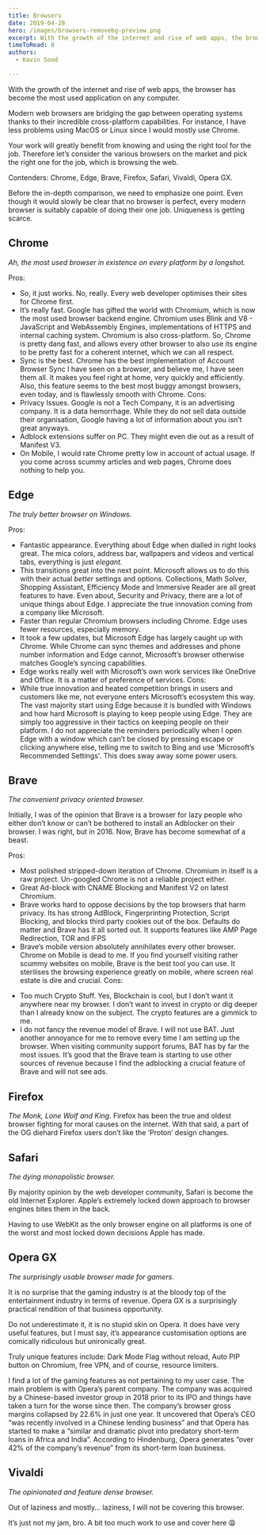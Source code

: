 ```yaml
---
title: Browsers
date: 2019-04-28
hero: /images/browsers-removebg-preview.png
excerpt: With the growth of the internet and rise of web apps, the browser has become the most used application on any computer. Modern web browsers are bridging the gap between operating systems thanks to their incredible cross-platform capabilities.
timeToRead: 8
authors:
  - Kavin Sood

---
```


With the growth of the internet and rise of web apps, the browser has become the most used application on any computer.

Modern web browsers are bridging the gap between operating systems thanks to their incredible cross-platform capabilities. For instance, I have less problems using MacOS or Linux since I would mostly use Chrome.

Your work will greatly benefit from knowing and using the right tool for the job. Therefore let’s consider the various browsers on the market and pick the right one for the job, which is browsing the web.

Contenders: Chrome, Edge, Brave, Firefox, Safari, Vivaldi, Opera GX.

Before the in-depth comparison, we need to emphasize one point. Even though it would slowly be clear that no browser is perfect, every modern browser is suitably capable of doing their one job. Uniqueness is getting scarce.

## Chrome
*Ah, the most used browser in existence on every platform by a longshot.*

Pros:
* So, it just works. No, really. Every web developer optimises their sites for Chrome first.
* It’s really fast. Google has gifted the world with Chromium, which is now the most used browser backend engine. Chromium uses Blink and V8 - JavaScript and WebAssembly Engines, implementations of HTTPS and internal caching system. Chromium is also cross-platform. So, Chrome is pretty dang fast, and allows every other browser to also use its engine to be pretty fast for a coherent internet, which we can all respect.
* Sync is the best. Chrome has the best implementation of Account Browser Sync I have seen on a browser, and believe me, I have seen them all. It makes you feel right at home, very quickly and efficiently. Also, this feature seems to the best most buggy amongst browsers, even today, and is flawlessly smooth with Chrome.
Cons:
* Privacy Issues. Google is not a Tech Company, it is an advertising company. It is a data hemorrhage. While they do not sell data outside their organisation, Google having a lot of information about you isn’t great anyways. 
* Adblock extensions suffer on PC. They might even die out as a result of Manifest V3.
* On Mobile, I would rate Chrome pretty low in account of actual usage. If you come across scummy articles and web pages, Chrome does nothing to help you.

## Edge
*The truly better browser on Windows.*

Pros:
* Fantastic appearance. Everything about Edge when dialled in right looks great. The mica colors, address bar, wallpapers and videos and vertical tabs, everything is just *elegant*.
* This transitions great into the next point. Microsoft allows us to do this with their actual *better* settings and options. Collections, Math Solver, Shopping Assistant, Efficiency Mode and Immersive Reader are all great features to have. Even about, Security and Privacy, there are a lot of unique things about Edge. I appreciate the true innovation coming from a company like Microsoft.
* Faster than regular Chromium browsers including Chrome. Edge uses fewer resources, especially memory.
* It took a few updates, but Microsoft Edge has largely caught up with Chrome. While Chrome can sync themes and addresses and phone number information and Edge cannot, Microsoft’s browser otherwise matches Google’s syncing capabilities.
* Edge works really well with Microsoft’s own work services like OneDrive and Office. It is a matter of preference of services.
Cons:
* While true innovation and heated competition brings in users and customers like me, not everyone enters Microsoft’s ecosystem this way. The vast majority start using Edge because it is bundled with Windows and how hard Microsoft is playing to keep people using Edge. They are simply too aggressive in their tactics on keeping people on their platform. I do not appreciate the reminders periodically when I open Edge with a window which can’t be closed by pressing escape or clicking anywhere else, telling me to switch to Bing and use 'Microsoft’s Recommended Settings'. This does sway away some power users.

## Brave
*The convenient privacy oriented browser.*

Initially, I was of the opinion that Brave is a browser for lazy people who either don’t know or can’t be bothered to install an Adblocker on their browser. I was right, but in 2016. Now, Brave has become somewhat of a beast. 

Pros:
* Most polished stripped-down iteration of Chrome. Chromium in itself is a raw project. Un-googled Chrome is not a reliable project either.
* Great Ad-block with CNAME Blocking and Manifest V2 on latest Chromium.
* Brave works hard to oppose decisions by the top browsers that harm privacy. Its has strong AdBlock, Fingerprinting Protection, Script Blocking, and blocks third party cookies out of the box. Defaults do matter and Brave has it all sorted out. It supports features like AMP Page Redirection, TOR and IFPS
* Brave’s mobile version absolutely annihilates every other browser. Chrome on Mobile is dead to me. If you find yourself visiting rather scummy websites on mobile, Brave is the best tool you can use. It sterilises the browsing experience greatly on mobile, where screen real estate is dire and crucial.
Cons:
- Too much Crypto Stuff. Yes, Blockchain is cool, but I don’t want it anywhere near my browser. I don’t want to invest in crypto or dig deeper than I already know on the subject. The crypto features are a gimmick to me.
- I do not fancy the revenue model of Brave. I will not use BAT. Just another annoyance for me to remove every time I am setting up the browser. When visiting community support forums, BAT has by far the most issues. It’s good that the Brave team is starting to use other sources of revenue because I find the adblocking a crucial feature of Brave and will not see ads.
## Firefox
*The Monk, Lone Wolf and King.*
Firefox has been the true and oldest browser fighting for moral causes on the internet.
With that said, a part of the OG diehard Firefox users don’t like the ‘Proton’ design changes.
## Safari
*The dying monopolistic browser.*

By majority opinion by the web developer community, Safari is become the old Internet Explorer. Apple’s extremely locked down approach to browser engines bites them in the back.

Having to use WebKit as the only browser engine on all platforms is one of the worst and most locked down decisions Apple has made.

## Opera GX
_The surprisingly usable browser made for gamers._

It is no surprise that the gaming industry is at the bloody top of the entertainment industry in terms of revenue. Opera GX is a surprisingly practical rendition of that business opportunity.

Do not underestimate it, it is no stupid skin on Opera. It does have very useful features, but I must say, it’s appearance customisation options are comically ridiculous but unironically great.

Truly unique features include: Dark Mode Flag without reload, Auto PIP button on Chromium, free VPN, and of course, resource limiters.

I find a lot of the gaming features as not pertaining to my user case. The main problem is with Opera’s parent company. The company was acquired by a Chinese-based investor group in 2018 prior to its IPO and things have taken a turn for the worse since then. The company’s browser gross margins collapsed by 22.6% in just one year. It uncovered that Opera’s CEO “was recently involved in a Chinese lending business” and that Opera has started to make a “similar and dramatic pivot into predatory short-term loans in Africa and India”. According to Hindenburg, Opera generates “over 42% of the company’s revenue” from its short-term loan business.

## Vivaldi
_The opinionated and feature dense browser._

Out of laziness and mostly… laziness, I will not be covering this browser.

It’s just not my jam, bro. A bit too much work to use and cover here 😩
